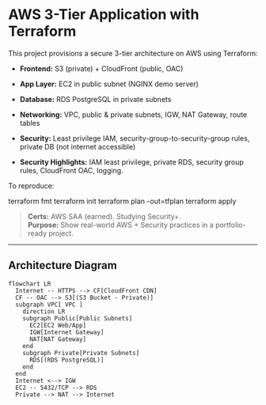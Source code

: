 # AWS 3-Tier Application with Terraform

This project provisions a secure 3-tier architecture on AWS using Terraform:

- **Frontend:** S3 (private) + CloudFront (public, OAC)
- **App Layer:** EC2 in public subnet (NGINX demo server)
- **Database:** RDS PostgreSQL in private subnets
- **Networking:** VPC, public & private subnets, IGW, NAT Gateway, route tables
- **Security:** Least privilege IAM, security-group-to-security-group rules, private DB (not internet accessible)

- **Security Highlights:** IAM least privilege, private RDS, security group rules, CloudFront OAC, logging.

To reproduce:  

terraform fmt
terraform init
terraform plan -out=tfplan
terraform apply

> **Certs:** AWS SAA (earned). Studying Security+.  
> **Purpose:** Show real-world AWS + Security practices in a portfolio-ready project.

---

## Architecture Diagram

```mermaid
flowchart LR
  Internet -- HTTPS --> CF[CloudFront CDN]
  CF -- OAC --> S3[(S3 Bucket - Private)]
  subgraph VPC[ VPC ]
    direction LR
    subgraph Public[Public Subnets]
      EC2[EC2 Web/App]
      IGW[Internet Gateway]
      NAT[NAT Gateway]
    end
    subgraph Private[Private Subnets]
      RDS[(RDS PostgreSQL)]
    end
  end
  Internet <--> IGW
  EC2 -- 5432/TCP --> RDS
  Private --> NAT --> Internet
